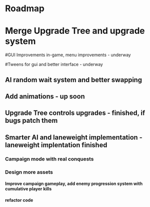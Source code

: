 # Roadmap

# Merge Upgrade Tree and upgrade system

#GUI Improvements in-game, menu improvements - underway

#Tweens for gui and better interface - underway

## AI random wait system and better swapping

## Add animations - up soon

## Upgrade Tree controls upgrades - finished, if bugs patch them

## Smarter AI and laneweight implementation - laneweight implentation finished

### Campaign mode with real conquests

### Design more assets

#### Improve campaign gameplay, add enemy progression system with cumulative player kills

#### refactor code
